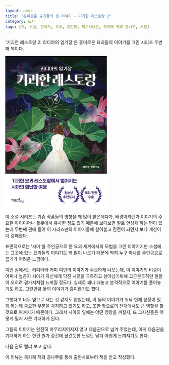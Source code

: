 ```yaml
---
layout: post
title: "흥미로운 요괴들의 뒷 이야기 - 기괴한 레스토랑 2"
category: 도서
tags: [책, 소설, 판타지, 요괴, 김민정, 팩토리나인, 북카페 책과 콩나무, 서평]
---
```


'기괴한 레스토랑 2: 리디아의 일기장'은
흥미로운 요괴들의 이야기를 그린 시리즈 두번째 책이다.

![표지](/images/book/bizarre-restaurant-2-book-h480.jpg)

이 소설 시리즈는 기존 작품들의 영향을 꽤 많이 받은데다가,
배경이라던가 이야기의 주요한 아이디어나 플롯에서 유사한 점도 있기 때문에
보다보면 절로 연상케 하는 면이 있는데
두번째 권에 들어 이 시리즈만의 이야기들에 살이붙고 진전이 되면서 보다 개성이 더 강해졌다.

표면적으로는 '시아'를 주인공으로 한 요괴 세계에서의 모험을 그린 이야기지만
소설에는 그곳에 있는 요괴들의 이야기도 꽤 많이 나오기 때문에
딱히 누구 하나를 주인공으로 꼽기가 어려운 느낌이다.

이번 권에서는 리디아와 거미 여인의 이야기가 주요하게 나오는데,
이 이야기의 비중이 어찌나 높은지
시아가 자신에게 닥친 시련을 극복하고 살아남기위해 고군분투하던 일들이 오히려 곁가지처럼 느껴질 정도다.
실제로 꽤나 대놓고 본격적으로 이야기를 풀어놓기도 하고.
그런만큼 둘의 이야기가 흥미롭기도 했다.

그렇다고 너무 옆으로 새는 것 같지도 않았는데,
이 둘의 이야기가 워낙 현재 상황이 있게 하는데 중요한 부분을 차지하고 있기도 하고,
또한 앞으로의 전개에서도 큰 역할을 할 것으로 여겨지기 때문이다.
그래서 시아의 일에는 어떤 영향을 끼칠지,
또 그자신들은 어떻게 될지 사뭇 기대하게 된다.

그들의 이야기는 완전히 마무리지어지지 않고 다음권으로 넘겨 주었는데,
이게 다음권을 기대하게 하는 한편
뭔가 중간에 끊긴듯한 느낌도 남겨 아쉽게 느껴지기도 한다.

다음 권도 빨리 보고 싶다.



<div class="im im-info">
이 리뷰는 북카페 책과 콩나무를 통해 출판사로부터 책을 받고 작성했다.
</div>
